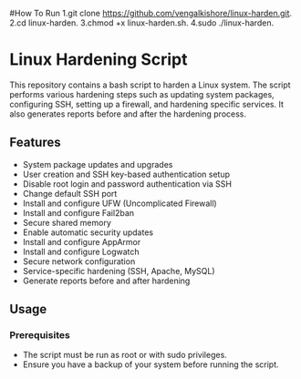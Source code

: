 #How To Run 
1.git clone https://github.com/vengalkishore/linux-harden.git.
2.cd linux-harden.
3.chmod +x linux-harden.sh.
4.sudo ./linux-harden.

# Linux Hardening Script

This repository contains a bash script to harden a Linux system. The script performs various hardening steps such as updating system packages, configuring SSH, setting up a firewall, and hardening specific services. It also generates reports before and after the hardening process.

## Features

- System package updates and upgrades
- User creation and SSH key-based authentication setup
- Disable root login and password authentication via SSH
- Change default SSH port
- Install and configure UFW (Uncomplicated Firewall)
- Install and configure Fail2ban
- Secure shared memory
- Enable automatic security updates
- Install and configure AppArmor
- Install and configure Logwatch
- Secure network configuration
- Service-specific hardening (SSH, Apache, MySQL)
- Generate reports before and after hardening

## Usage

### Prerequisites

- The script must be run as root or with sudo privileges.
- Ensure you have a backup of your system before running the script.
